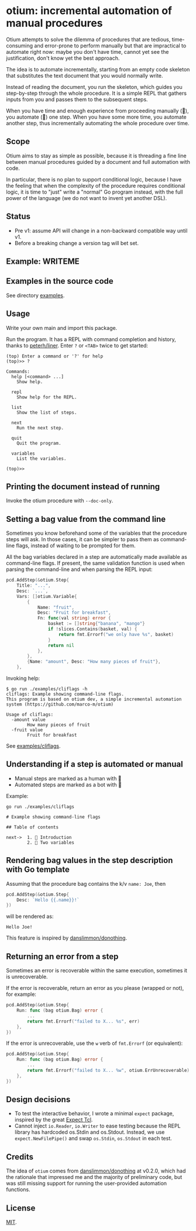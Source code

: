 # otium: incremental automation of manual procedures

Otium attempts to solve the dilemma of procedures that are tedious,
time-consuming and error-prone to perform manually but that are impractical to
automate right now: maybe you don't have time, cannot yet see the justification,
don't know yet the best approach.

The idea is to automate incrementally, starting from an empty code skeleton that
substitutes the text document that you would normally write.

Instead of reading the document, you run the skeleton, which guides you
step-by-step through the whole procedure. It is a simple REPL that gathers
inputs from you and passes them to the subsequent steps.

When you have time and enough experience from proceeding manually (🤠), you
automate (🤖) one step. When you have some more time, you automate another
step, thus incrementally automating the whole procedure over time.

## Scope

Otium aims to stay as simple as possible, because it is threading a fine line
between manual procedures guided by a document and full automation with code.

In particular, there is no plan to support conditional logic, because I have the
feeling that when the complexity of the procedure requires conditional logic, it
is time to "just" write a "normal" Go program instead, with the full power of
the language (we do not want to invent yet another DSL).

## Status

- Pre v1: assume API will change in a non-backward compatible way until v1.
- Before a breaking change a version tag will bet set.

## Example: WRITEME

## Examples in the source code

See directory [examples](examples).

## Usage

Write your own main and import this package.

Run the program. It has a REPL with command completion and history, thanks
to [peterh/liner]. Enter `?` or `<TAB>` twice to get started:

```
(top) Enter a command or '?' for help
(top)>> ?

Commands:
  help [<command> ...]
    Show help.

  repl
    Show help for the REPL.

  list
    Show the list of steps.

  next
    Run the next step.

  quit
    Quit the program.

  variables
    List the variables.

(top)>>
```

## Printing the document instead of running

Invoke the otium procedure with `--doc-only`.

## Setting a bag value from the command line

Sometimes you know beforehand some of the variables that the procedure steps
will ask. In those cases, it can be simpler to pass them as command-line flags,
instead of waiting to be prompted for them.

All the bag variables declared in a step are automatically made available as
command-line flags. If present, the same validation function is used when
parsing the command-line and when parsing the REPL input:

```go
pcd.AddStep(&otium.Step{
    Title: "...",
    Desc: `...`,
    Vars: []otium.Variable{
        {
            Name: "fruit",
            Desc: "Fruit for breakfast",
            Fn: func(val string) error {
                basket := []string{"banana", "mango"}
                if !slices.Contains(basket, val) {
                    return fmt.Errorf("we only have %s", basket)
                }
                return nil
            },
        },
        {Name: "amount", Desc: "How many pieces of fruit"},
    },
```

Invoking help:
```
$ go run ./examples/cliflags -h
cliflags: Example showing command-line flags.
This program is based on otium dev, a simple incremental automation system (https://github.com/marco-m/otium)

Usage of cliflags:
  -amount value
        How many pieces of fruit
  -fruit value
        Fruit for breakfast
```

See [examples/cliflags](examples/cliflags/cliflags.go).

## Understanding if a step is automated or manual

- Manual steps are marked as a human with 🤠
- Automated steps are marked as a bot with 🤖

Example:

```
go run ./examples/cliflags

# Example showing command-line flags

## Table of contents

next->  1. 🤠 Introduction
        2. 🤖 Two variables
```

## Rendering bag values in the step description with Go template

Assuming that the procedure bag contains the k/v `name: Joe`, then

```go
pcd.AddStep(&otium.Step{
    Desc: `Hello {{.name}}!`
})
````

will be rendered as:

```
Hello Joe!
```

This feature is inspired by [danslimmon/donothing].

## Returning an error from a step

Sometimes an error is recoverable within the same execution, sometimes it is
unrecoverable.

If the error is recoverable, return an error as you please (wrapped or not),
for example:

```go
pcd.AddStep(&otium.Step{
    Run: func (bag otium.Bag) error {
        ...
        return fmt.Errorf("failed to X... %s", err)
    },
})
```

If the error is unrecoverable, use the `w` verb of `fmt.Errorf` (or equivalent):

```go
pcd.AddStep(&otium.Step{
    Run: func (bag otium.Bag) error {
        ...
        return fmt.Errorf("failed to X... %w", otium.ErrUnrecoverable)
    },
})
```

## Design decisions

- To test the interactive behavior, I wrote a minimal `expect` package, inspired
  by the great [Expect Tcl].
- Cannot inject `io.Reader`, `io.Writer` to ease testing because the REPL
  library has hardcoded os.Stdin and os.Stdout. Instead, we use
  `expect.NewFilePipe()` and swap `os.Stdin`, `os.Stdout` in each test.

## Credits

The idea of `otium` comes from [danslimmon/donothing] at v0.2.0, which had the
rationale that impressed me and the majority of preliminary code, but was still
missing support for running the user-provided automation functions.

## License

[MIT](LICENSE).

[danslimmon/donothing]: https://github.com/danslimmon/donothing

[peterh/liner]: https://github.com/peterh/liner

[Expect Tcl]: https://tsapps.nist.gov/publication/get_pdf.cfm?pub_id=821311
